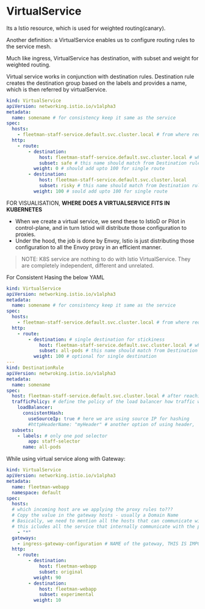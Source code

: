 # VirtualService

Its a Istio resource, which is used for weighted routing(canary).

Another definition: a VirtualService enables us to configure routing rules to the service mesh.

Much like ingress, VirtualService has destination, with subset and weight for weighted routing.

Virtual service works in conjunction with destination rules. Destination rule creates the destination group based on the labels and provides a name, which is then referred by virtualService.

```yaml
kind: VirtualService
apiVersion: networking.istio.io/v1alpha3
metadata:
  name: somename # for consistency keep it same as the service
spec:
  hosts:
    - fleetman-staff-service.default.svc.cluster.local # from where requests are coming, this service will forward to the app
  http:
    - route:
        - destination:
            host: fleetman-staff-service.default.svc.cluster.local # where the requests are going to
            subset: safe # this name should match from Destination rules
          weight: 0 # should add upto 100 for single route
        - destination:
            host: fleetman-staff-service.default.svc.cluster.local
            subset: risky # this name should match from Destination rules
          weight: 100 # sould add upto 100 for single route
```

FOR VISUALISATION, **WHERE DOES A VIRTUALSERVICE FITS IN KUBERNETES**

- When we create a virtual service, we send these to IstioD or Pilot in control-plane, and in turn Istiod will distribute those configuration to proxies.
- Under the hood, the job is done by Envoy, Istio is just distributing those configuration to all the Envoy proxy in an efficient manner.

> NOTE: K8S service are nothing to do with Istio VirtualService. They are completely independent, different and unrelated.

For Consistent Hasing the below YAML

```yaml
kind: VirtualService
apiVersion: networking.istio.io/v1alpha3
metadata:
  name: somename # for consistency keep it same as the service
spec:
  hosts:
    - fleetman-staff-service.default.svc.cluster.local # from where requests are coming, this service will forward to the app
  http:
    - route:
        - destination: # single destination for stickiness
            host: fleetman-staff-service.default.svc.cluster.local # where the requests are going to
            subset: all-pods # this name should match from Destination rules
          weight: 100 # optional for single destination
---
kind: DestinationRule
apiVersion: netwroking.istio.io/v1alpha3
metadata:
  name: somename
spec:
  host: fleetman-staff-service.default.svc.cluster.local # after reaching the service, use the below pod selector
  trafficPolicy: # define the policy of the load balancer how traffic will be forwarded
    loadBalancer:
      consistentHash:
        useSourceIp: true # here we are using source IP for hashing
        #httpHeaderName: "myHeader" # another option of using header,  in this case header propagation is very very important
  subsets:
    - labels: # only one pod selector
        app: staff-selector
      name: all-pods
```

While using virtual service along with Gateway:

```yaml
kind: VirtualService
apiVersion: networking.istio.io/v1alpha3
metadata:
  name: fleetman-webapp
  namespace: default
spec:
  hosts:
  # which incoming host are we applying the proxy rules to???
  # Copy the value in the gateway hosts - usually a Domain Name
  # Basically, we need to mention all the hosts that can communicate with the targeted pod
  # this icludes all the service that internally communicate with the pod, as well as the external domain name(thats the reason we copy all the hosts name from the Gateway)
    - "*" 
  gateways:
    - ingress-gateway-configuration # NAME of the gateway, THIS IS IMPORTANT here
  http:
    - route:
        - destination:
            host: fleetman-webapp
            subset: original
          weight: 90
        - destination:
            host: fleetman-webapp
            subset: experimental
          weight: 10
```
